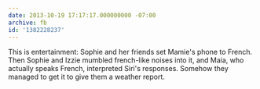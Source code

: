 ```yaml
---
date: 2013-10-19 17:17:17.000000000 -07:00
archive: fb
id: '1382228237'
---
```


This is entertainment: Sophie and her friends set Mamie's phone to French. Then Sophie and Izzie mumbled french-like noises into it, and Maia, who actually speaks French, interpreted Siri's responses. Somehow they managed to get it to give them a weather report.
